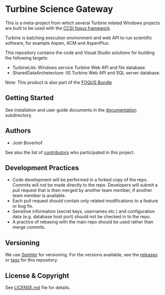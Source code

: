 # Turbine Science Gateway
This is a meta-project from which several Turbine related Windows projects are built to be used with the [CCSI foqus framework](../../foqus).

Turbine is batching execution environment and web API to run scientific software, for example Aspen, ACM and AspenPlus.

This repository contains the code and Visual Studio solutions for building the following targets:
* TurbineLite: Windows service Turbine Web API and file database
* SharedDataArchetecture: IIS Turbine Web API and SQL server database.

Note: This product is also part of the [FOQUS Bundle](../../../FOQUS_bundle)

## Getting Started

See installation and user guide documents in the [documentation](./docs) subdirectory.

## Authors

* Josh Boverhof 

See also the list of [contributors](../../contributors) who participated in this project.

## Development Practices

* Code development will be performed in a forked copy of the repo. Commits will not be 
  made directly to the repo. Developers will submit a pull request that is then merged
  by another team member, if another team member is available.
* Each pull request should contain only related modifications to a feature or bug fix.  
* Sensitive information (secret keys, usernames etc.) and configuration data 
  (e.g. database host port) should not be checked in to the repo.
* A practice of rebasing with the main repo should be used rather than merge commits.

## Versioning

We use [SemVer](http://semver.org/) for versioning. For the versions available, 
see the [releases](../../releases) or [tags](../../tags) for this repository. 

## License & Copyright

See [LICENSE.md](LICENSE.md) file for details.